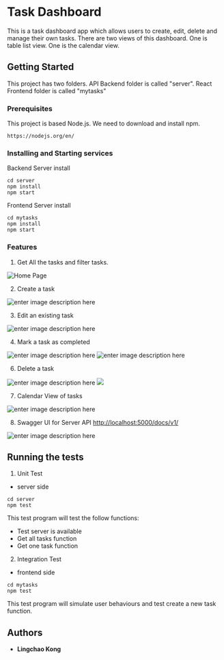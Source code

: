 ﻿
# Task Dashboard

This is a task dashboard app which allows users to create, edit, delete and manage their own tasks. There are two views of this dashboard. One is table list view. One is the calendar view.


## Getting Started

This project has two folders. API Backend folder is called "server". React Frontend folder is called "mytasks"

### Prerequisites

This project is based Node.js. We need to download and install npm.

```
https://nodejs.org/en/
```

### Installing and Starting services

Backend Server install


```
cd server
npm install
npm start
```

Frontend Server install

```
cd mytasks
npm install
npm start
```
### Features
1. Get All the tasks and filter tasks.

![Home Page](https://lh3.googleusercontent.com/sjbCAPlomJRUnPFj94vYMY5RtcNWbSjulA_lXCjM03HnlG0tBWlGXAfuyfv_EBeFo5StB8nD2HJk)

2. Create a task

![enter image description here](https://lh3.googleusercontent.com/S4BknFt58xF4EjM4YhBwSZVzTThz1ILOFPvX-zAvCVUQRrZbxtpfxHyFj0crhTrEKA9OEBlH25LL)

3. Edit an existing task

![enter image description here](https://lh3.googleusercontent.com/JR7gdKFKOZDl3jNwXQlPHEVG6k7K0SZHJGbjmqMbasYJeEEIDelXhDT7qJrmlleiZHGa1_N-xFqU)

4. Mark a task as completed

![enter image description here](https://lh3.googleusercontent.com/sHrFGIbVHGLxdvj7HkNBlzFI2CRM7maVZQ0mwy8sBhE9Rll_LFJAEjb2ol3jdLub2u2QLAkQuNZo)
![enter image description here](https://lh3.googleusercontent.com/030UHEhGnwOL9QDMROZduu2bnDvE71tVOBg_uygJDsx6nBrM9eXLn9_DoyS3no7YMfelj_mfVncj)

6. Delete a task

![enter image description here](https://lh3.googleusercontent.com/lSpRYwDKwaULV1zcR1xfNkfLb6Iesoz5aKVF9U8AV7wZmwtsGFaH111gp5SMI4izMvejqsBePhXV)
![](https://lh3.googleusercontent.com/Fco9yi8bAGR5uH7i9cg7Hu7z4hciK-DBp6C6uZhcerK3Pg3h_4LWN5Chyt5KtHaEQBSFzVEK_fOX)

7. Calendar View of tasks

![enter image description here](https://lh3.googleusercontent.com/Dn1gh5qY2xjROLyG1th3NrfVZhoMK8Qg-l5O3wTVAoccG9IX0IwbNRMPqt4D3H9iEH5MbRincui4)

8. Swagger UI for Server API
[http://localhost:5000/docs/v1/](http://localhost:5000/docs/v1/)

![enter image description here](https://lh3.googleusercontent.com/E9qjr6ojETVQ_iSse2OZtuw5UkxK63Dax90u9dpwDMU4BHWDYZmXgYr-KNK09II5jEchEkFS8B27)


## Running the tests
 1. Unit Test 
 - server side
```
cd server
npm test
```
This test program will test the follow functions:
 - Test server is available
 - Get all tasks function
 - Get one task function

2. Integration Test
- frontend side
```
cd mytasks
npm test
```
This test program will simulate user behaviours and test create a new task function.


## Authors

* **Lingchao Kong** 

